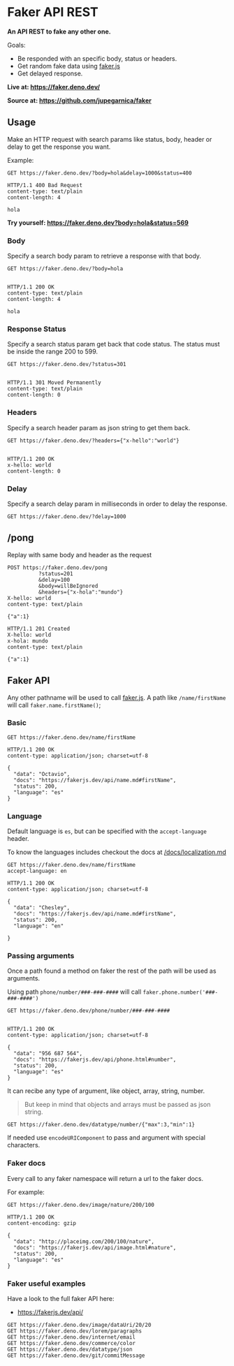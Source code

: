 # Faker API REST

**An API REST to fake any other one.**

Goals:

- Be responded with an specific body, status or headers.
- Get random fake data using [faker.js](https://fakerjs.dev/)
- Get delayed response.

**Live at: https://faker.deno.dev/**

**Source at: https://github.com/jupegarnica/faker**

## Usage

Make an HTTP request with search params like status, body, header or delay to
get the response you want.

Example:

```http
GET https://faker.deno.dev/?body=hola&delay=1000&status=400

HTTP/1.1 400 Bad Request
content-type: text/plain
content-length: 4

hola
```

**Try yourself: https://faker.deno.dev?body=hola&status=569**

### Body

Specify a search body param to retrieve a response with that body.

```http
GET https://faker.deno.dev/?body=hola


HTTP/1.1 200 OK
content-type: text/plain
content-length: 4

hola
```

### Response Status

Specify a search status param get back that code status. The status must be
inside the range 200 to 599.

```http
GET https://faker.deno.dev/?status=301


HTTP/1.1 301 Moved Permanently
content-type: text/plain
content-length: 0
```

### Headers

Specify a search header param as json string to get them back.

```http
GET https://faker.deno.dev/?headers={"x-hello":"world"}


HTTP/1.1 200 OK
x-hello: world
content-length: 0
```

### Delay

Specify a search delay param in milliseconds in order to delay the response.

```http
GET https://faker.deno.dev/?delay=1000
```

## /pong

Replay with same body and header as the request

```http
POST https://faker.deno.dev/pong
          ?status=201
          &delay=100
          &body=willBeIgnored
          &headers={"x-hola":"mundo"}
X-hello: world
content-type: text/plain

{"a":1}

HTTP/1.1 201 Created
X-hello: world
x-hola: mundo
content-type: text/plain

{"a":1}
```

## Faker API

Any other pathname will be used to call [faker.js](https://fakerjs.dev/). A path
like `/name/firstName` will call `faker.name.firstName()`;

### Basic

```http
GET https://faker.deno.dev/name/firstName

HTTP/1.1 200 OK
content-type: application/json; charset=utf-8

{
  "data": "Octavio",
  "docs": "https://fakerjs.dev/api/name.md#firstName",
  "status": 200,
  "language": "es"
}
```

### Language

Default language is `es`, but can be specified with the `accept-language`
header.

To know the languages includes checkout the docs at
[/docs/localization.md](/docs/localization#locales-included)

```http
GET https://faker.deno.dev/name/firstName
accept-language: en

HTTP/1.1 200 OK
content-type: application/json; charset=utf-8

{
  "data": "Chesley",
  "docs": "https://fakerjs.dev/api/name.md#firstName",
  "status": 200,
  "language": "en"

}
```

### Passing arguments

Once a path found a method on faker the rest of the path will be used as
arguments.

Using path `phone/number/###-###-####` will call
`faker.phone.number('###-###-####')`

```http
GET https://faker.deno.dev/phone/number/###-###-####


HTTP/1.1 200 OK
content-type: application/json; charset=utf-8

{
  "data": "956 687 564",
  "docs": "https://fakerjs.dev/api/phone.html#number",
  "status": 200,
  "language": "es"
}
```

It can recibe any type of argument, like object, array, string, number.

> But keep in mind that objects and arrays must be passed as json string.

```http
GET https://faker.deno.dev/datatype/number/{"max":3,"min":1}
```

If needed use `encodeURIComponent` to pass and argument with special characters.



### Faker docs

Every call to any faker namespace will return a url to the faker docs.

For example:

```http
GET https://faker.deno.dev/image/nature/200/100

HTTP/1.1 200 OK
content-encoding: gzip

{
  "data": "http://placeimg.com/200/100/nature",
  "docs": "https://fakerjs.dev/api/image.html#nature",
  "status": 200,
  "language": "es"
}
```

### Faker useful examples

Have a look to the full faker API here:

- https://fakerjs.dev/api/


```http
GET https://faker.deno.dev/image/dataUri/20/20
GET https://faker.deno.dev/lorem/paragraphs
GET https://faker.deno.dev/internet/email
GET https://faker.deno.dev/commerce/color
GET https://faker.deno.dev/datatype/json
GET https://faker.deno.dev/git/commitMessage
```
